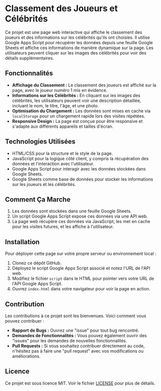 # Classement des Joueurs et Célébrités

Ce projet est une page web interactive qui affiche le classement des joueurs et des informations sur les célébrités qu'ils ont choisies. Il utilise Google Apps Script pour récupérer les données depuis une feuille Google Sheets et affiche ces informations de manière dynamique sur la page. Les utilisateurs peuvent cliquer sur les images des célébrités pour voir des détails supplémentaires.

## Fonctionnalités

- **Affichage du Classement :** Le classement des joueurs est affiché sur la page, avec le joueur numéro 1 mis en évidence.
- **Informations sur les Célébrités :** En cliquant sur les images des célébrités, les utilisateurs peuvent voir une description détaillée, incluant le nom, le titre, l'âge, et une photo.
- **Optimisation du Chargement :** Les données sont mises en cache via `localStorage` pour un chargement rapide lors des visites répétées.
- **Responsive Design :** La page est conçue pour être responsive et s'adapte aux différents appareils et tailles d'écran.

## Technologies Utilisées

- HTML/CSS pour la structure et le style de la page.
- JavaScript pour la logique côté client, y compris la récupération des données et l'interaction avec l'utilisateur.
- Google Apps Script pour interagir avec les données stockées dans Google Sheets.
- Google Sheets comme base de données pour stocker les informations sur les joueurs et les célébrités.

## Comment Ça Marche

1. Les données sont stockées dans une feuille Google Sheets.
2. Un script Google Apps Script expose ces données via une API web.
3. La page web récupère ces données via JavaScript, les met en cache pour les visites futures, et les affiche à l'utilisateur.

## Installation

Pour déployer cette page sur votre propre serveur ou environnement local :

1. Clonez ce dépôt GitHub.
2. Déployez le script Google Apps Script associé et notez l'URL de l'API web.
3. Modifiez le fichier `script` dans le HTML pour pointer vers votre URL de l'API Google Apps Script.
4. Ouvrez `index.html` dans votre navigateur pour voir la page en action.

## Contribution

Les contributions à ce projet sont les bienvenues. Voici comment vous pouvez contribuer :

- **Rapport de Bugs :** Ouvrez une "issue" pour tout bug rencontré.
- **Demandes de Fonctionnalités :** Vous pouvez également ouvrir des "issues" pour les demandes de nouvelles fonctionnalités.
- **Pull Requests :** Si vous souhaitez contribuer directement au code, n'hésitez pas à faire une "pull request" avec vos modifications ou améliorations.

## Licence

Ce projet est sous licence MIT. Voir le fichier [LICENSE](LICENSE.md) pour plus de détails.
